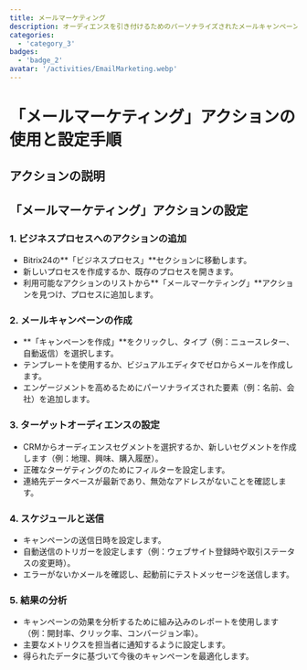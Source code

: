 ```yaml
---
title: メールマーケティング
description: オーディエンスを引き付けるためのパーソナライズされたメールキャンペーンを設計し、送信します。
categories: 
  - 'category_3'
badges: 
  - 'badge_2'
avatar: '/activities/EmailMarketing.webp'
---
```

# 「メールマーケティング」アクションの使用と設定手順

## アクションの説明

## **「メールマーケティング」アクションの設定**

### 1. ビジネスプロセスへのアクションの追加
- Bitrix24の**「ビジネスプロセス」**セクションに移動します。
- 新しいプロセスを作成するか、既存のプロセスを開きます。
- 利用可能なアクションのリストから**「メールマーケティング」**アクションを見つけ、プロセスに追加します。

### 2. メールキャンペーンの作成
- **「キャンペーンを作成」**をクリックし、タイプ（例：ニュースレター、自動返信）を選択します。
- テンプレートを使用するか、ビジュアルエディタでゼロからメールを作成します。
- エンゲージメントを高めるためにパーソナライズされた要素（例：名前、会社）を追加します。

### 3. ターゲットオーディエンスの設定
- CRMからオーディエンスセグメントを選択するか、新しいセグメントを作成します（例：地理、興味、購入履歴）。
- 正確なターゲティングのためにフィルターを設定します。
- 連絡先データベースが最新であり、無効なアドレスがないことを確認します。

### 4. スケジュールと送信
- キャンペーンの送信日時を設定します。
- 自動送信のトリガーを設定します（例：ウェブサイト登録時や取引ステータスの変更時）。
- エラーがないかメールを確認し、起動前にテストメッセージを送信します。

### 5. 結果の分析
- キャンペーンの効果を分析するために組み込みのレポートを使用します（例：開封率、クリック率、コンバージョン率）。
- 主要なメトリクスを担当者に通知するように設定します。
- 得られたデータに基づいて今後のキャンペーンを最適化します。
